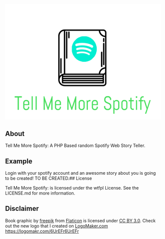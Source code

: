 <p align="center"><img src="https://raw.githubusercontent.com/NickTehPro/Tell-Me-More-Spotify/master/logo.png" /></p>

## About
Tell Me More Spotify: A PHP Based random Spotify Web Story Teller.

## Example
Login with your spotify account and an awesome story about you is going to be created!
TO BE CREATED.## License

Tell Me More Spotify: is licensed under the wtfpl License. See the LICENSE.md for more information.

## Disclaimer
Book graphic by <a href="http://www.flaticon.com/authors/freepik">freepik</a> from <a href="http://www.flaticon.com/">Flaticon</a> is licensed under <a href="http://creativecommons.org/licenses/by/3.0/" title="Creative Commons BY 3.0">CC BY 3.0</a>. Check out the new logo that I created on <a href="http://logomakr.com" title="Logo Maker">LogoMaker.com</a> https://logomakr.com/6UrEFr6UrEFr